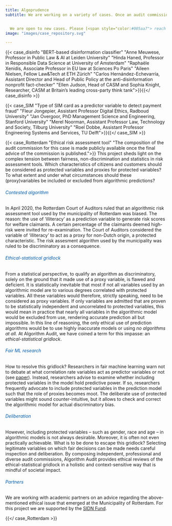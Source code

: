 ```yaml
---
title: Algoprudence
subtitle: We are working on a variety of cases. Once an audit commission has gathered and examined the ethical issue, the original problem statement and corresponding advice will be published on this website. Others learn from our algoprudence, help to improve it and utilize it as a best practice in similar cases.


  We are open to new cases. Please [<span style="color:#005aa7"> reach out</span>](/#contactform) to us when you know a case for review.
image: "images/case_repository.svg"

---
```

<!-- Case disinfo -->
{{< case_disinfo "BERT-based disinformation classifier" "Anne Meuwese, Professor in Public Law & AI at Leiden University" "Hinda Haned, Professor in Responsible Data Science at University of Amsterdam" "Raphaële Xenidis, Associate Professor in EU law at Sciences Po Paris" "Aileen Nielsen, Fellow Law&Tech at ETH Zürich" "Carlos Hernández-Echevarría, Assistant Director and Head of Public Policy at the anti-disinformation nonprofit fact-checker" "Ellen Judson, Head of CASM and Sophia Knight, Researcher, CASM at Britain’s leading cross-party think tank">}}{{</ case_disinfo >}}

<!-- Case SIM -->
{{< case_SIM "Type of SIM card as a predictor variable to detect payment fraud" "Fleur Jongepier, Assistant Professor Digital Ethics, Radboud University" "Jan Overgoor, PhD Management Science and Engineering, Stanford University" "Merel Noorman, Assistant Professor Law, Technology and Society, Tilburg University" "Roel Dobbe, Assistant Professor Engineering Systems and Services, TU Delft">}}{{</ case_SIM >}}

<!-- Case Rotterdam -->
{{< case_Rotterdam "Ethical risk assessment tool" "The composition of the audit commission for this case is made publicly available once the final advice of the commission is published.">}} This project sheds light on the complex tension between fairness, non-discrimination and statistics in risk assessment tools. Which characteristics of citizens and customers should be considered as protected variables and proxies for protected variables? To what extent and under what circumstances should these (proxy)variables be included or excluded from algorithmic predictions?

###### <span style="color:#005aa7">Contested algorithm</span>

In April 2020, the Rotterdam Court of Auditors ruled that an algorithmic risk assessment tool used by the municipality of Rotterdam was biased. The reason: the use of ‘illiteracy’ as a prediction variable to generate risk scores for welfare claimants. A certain percentage of the claimants deemed high-risk were invited for re-examination. The Court of Auditors considered the variable of ‘illiteracy’ to act as a proxy for non-Dutch origin, a protected characteristic. The risk assesment algorithm used by the municipality was ruled to be discriminatory as a consequence.

###### <span style="color:#005aa7">Ethical-statistical gridlock</span>

From a statistical perspective, to qualify an algorithm as discriminatory, solely on the ground that it made use of a proxy variable, is flawed and deficient. It is statistically inevitable that most if not all variables used by an algorithmic model are to various degrees correlated with protected variables. All these variables would therefore, strictly speaking, need to be considered as proxy variables. If only variables are admitted that are proven to be statistically independent and uncorrelated to protected variables, this would mean in practice that nearly all variables in the algorithmic model would be excluded from use, rendering accurate prediction all but impossible. In this line of reasoning, the only ethical use of prediction algorithms would be to use highly inaccurate models or using _no algorithms at all._ At Algorithm Audit, we have coined a term for this impasse: an _ethical-statistical gridlock_.

###### <span style="color:#005aa7">Fair ML research</span>

How to resolve this gridlock? Researchers in fair machine learning warn not to debate at what correlation rate variables act as predictor variables or not (see <a href="https://arxiv.org/abs/1808.00023" target="_blank">paper</a>). Instead, researchers advise to examine whether including protected variables in the model hold predictive power. If so, researchers frequently advocate to include protected variables in the prediction model such that the role of proxies becomes moot. The deliberate use of protected variables might sound counter-intuitive, but it allows to check and correct the algorithmic model for actual discriminatory bias.

###### <span style="color:#005aa7"> Deliberation</span>

However, including protected variables – such as gender, race and age – in algorithmic models is not always desirable. Moreover, it is often not even practically achievable. What is to be done to escape this gridlock? Selecting legitimate variables on which fair decisions can be made needs careful inspection and deliberation. By composing independent, professional and diverse audit commissions, Algorithm Audit provides ethical reviews of the ethical-statistical gridlock in a holistic and context-sensitive way that is mindful of societal impact.

###### <span style="color:#005aa7">Partners</span>

We are working with academic partners on an advice regarding the above-mentioned ethical issue that emerged at the Municipality of Rotterdam. For this project we are supported by the <a href="https://www.sidnfonds.nl/projecten/ethical-risk-assessment-tool" target="_blank">SIDN Fund</a>.

{{</ case_Rotterdam >}}
